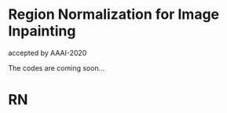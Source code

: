 # Region Normalization for Image Inpainting
accepted by AAAI-2020

The codes are coming soon...
# RN
